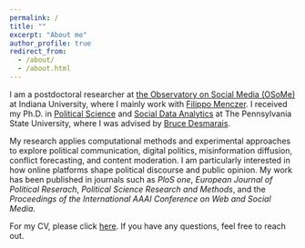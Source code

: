 ```yaml
---
permalink: /
title: ""
excerpt: "About me"
author_profile: true
redirect_from: 
  - /about/
  - /about.html
---
```


I am a postdoctoral researcher at [the Observatory on Social Media (OSoMe)](https://osome.iu.edu/) at Indiana University, where I mainly work with [Filippo Menczer](https://cnets.indiana.edu/fil). I received my Ph.D. in [Political Science](https://polisci.la.psu.edu) and [Social Data Analytics](https://soda.la.psu.edu) at The Pennsylvania State University, where I was advised by [Bruce Desmarais](http://brucedesmarais.com). 

My research applies computational methods and experimental approaches to explore political communication, digital politics, misinformation diffusion, conflict forecasting, and content moderation. I am particularly interested in how online platforms shape political discourse and public opinion. My work has been published in journals such as *PloS one*, *European Journal of Political Reserach*, *Political Science Research and Methods*, and the *Proceedings of the International AAAI Conference on Web and Social Media*.

For my CV, please click [here](https://github.com/clearingkim/clearingkim.github.io/blob/master/files/Kim_CV.pdf). If you have any questions, feel free to reach out.
